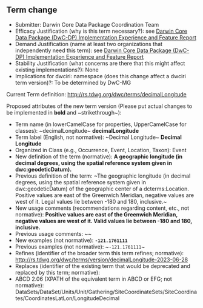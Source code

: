 ## Term change

* Submitter: Darwin Core Data Package Coordination Team
* Efficacy Justification (why is this term necessary?): see [Darwin Core Data Package (DwC-DP) Implementation Experience and Feature Report](https://gbif.github.io/dwc-dp/docs/dwc_dp_implementation_feature_reports.pdf)
* Demand Justification (name at least two organizations that independently need this term): see [Darwin Core Data Package (DwC-DP) Implementation Experience and Feature Report](https://gbif.github.io/dwc-dp/docs/dwc_dp_implementation_feature_reports.pdf)
* Stability Justification (what concerns are there that this might affect existing implementations?): None
* Implications for dwciri: namespace (does this change affect a dwciri term version)?: To be determined by DwC-MG

Current Term definition: http://rs.tdwg.org/dwc/terms/decimalLongitude

Proposed attributes of the new term version (Please put actual changes to be implemented in **bold** and ~strikethrough~):

* Term name (in lowerCamelCase for properties, UpperCamelCase for classes): ~decimalLongitude~ **decimalLongitude**
* Term label (English, not normative): ~Decimal Longitude~ **Decimal Longitude**
* Organized in Class (e.g., Occurrence, Event, Location, Taxon): Event
* New definition of the term (normative): **A geographic longitude (in decimal degrees, using the spatial reference system given in dwc:geodeticDatum).**
* Previous definition of the term: ~The geographic longitude (in decimal degrees, using the spatial reference system given in dwc:geodeticDatum) of the geographic center of a dcterms:Location. Positive values are east of the Greenwich Meridian, negative values are west of it. Legal values lie between -180 and 180, inclusive.~
* New usage comments (recommendations regarding content, etc., not normative): **Positive values are east of the Greenwich Meridian, negative values are west of it. Valid values lie between -180 and 180, inclusive.** 
* Previous usage comments: ~~
* New examples (not normative): **`-121.1761111`**
* Previous examples (not normative): ~`-121.1761111`~
* Refines (identifier of the broader term this term refines; normative): http://rs.tdwg.org/dwc/terms/version/decimalLongitude-2023-06-28
* Replaces (identifier of the existing term that would be deprecated and replaced by this term; normative): 
* ABCD 2.06 (XPATH of the equivalent term in ABCD or EFG; not normative): DataSets/DataSet/Units/Unit/Gathering/SiteCoordinateSets/SiteCoordinates/CoordinatesLatLon/LongitudeDecimal
